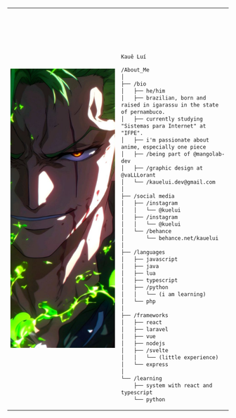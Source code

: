 <table>
  <tr>
    <td style="width: 50%;">
       <img src="https://github.com/KaueLui/kauelui/blob/main/image.jpg" alt="Image" style="width: 200%; border: none;"/>
    </td>
    <td style="width: 50%; vertical-align: top;">
      <p style="font-family: Montserrat; font-size: 100px;">
       
    Kauê Luí

</p>

    /About_Me
    │
    ├── /bio
    │   ├── he/him
    │   ├── brazilian, born and raised in igarassu in the state of pernambuco.
    │   ├── currently studying "Sistemas para Internet" at "IFPE".
    │   ├── i'm passionate about anime, especially one piece
    │   ├── /being part of @mangolab-dev
    │   ├── /graphic design at @vaLLLorant
    │   └── /kauelui.dev@gmail.com
    │
    ├── /social media
    │   ├── /instagram
    │   │   └── @kuelui
    │   ├── /instagram
    │   │   └── @kuelui
    │   └── /behance
    │       └── behance.net/kauelui
    │
    ├── /languages
    │   ├── javascript
    │   ├── java
    │   ├── lua
    │   ├── typescript
    │   ├── /python
    │   │   └── (i am learning)
    │   └── php
    │  
    ├── /frameworks
    │   ├── react
    │   ├── laravel
    │   ├── vue
    │   ├── nodejs
    │   ├── /svelte
    │   │   └── (little experience)
    │   └── express
    │
    └── /learning
        ├── system with react and typescript
        └── python
        
  </tr>
</table>